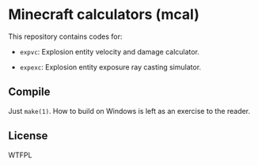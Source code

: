 # Minecraft calculators (mcal)

This repository contains codes for:

* `expvc`: Explosion entity velocity and damage calculator.

* `expexc`: Explosion entity exposure ray casting simulator.

## Compile

Just `make(1)`. How to build on Windows is left as an exercise to the reader.

## License

WTFPL
